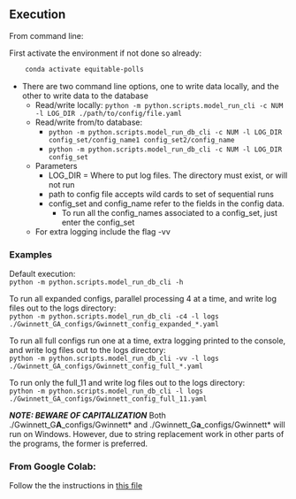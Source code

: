 ## Execution

From command line:

First activate the environment if not done so already:
```bash
    conda activate equitable-polls
```

* There are two command line options, one to write data locally, and the other to write data to the database
    * Read/write locally: `python -m python.scripts.model_run_cli -c NUM -l LOG_DIR ./path/to/config/file.yaml`
    * Read/write from/to database:
        * `python -m python.scripts.model_run_db_cli -c NUM -l LOG_DIR config_set/config_name1 config_set2/config_name`
        * `python -m python.scripts.model_run_db_cli -c NUM -l LOG_DIR config_set`
    * Parameters
        * LOG_DIR = Where to put log files. The directory must exist, or will not run
        * path to config file accepts wild cards to set of sequential runs
        * config_set and config_name refer to the fields in the config data.
            * To run all the config_names associated to a config_set, just enter the config_set
    * For extra logging include the flag -vv



### Examples

Default execution:\
```python -m python.scripts.model_run_db_cli -h```

To run all expanded configs, parallel processing 4 at a time, and write log files out to the logs directory:\
```python -m python.scripts.model_run_db_cli -c4 -l logs ./Gwinnett_GA_configs/Gwinnett_config_expanded_*.yaml```

To run all full configs run one at a time, extra logging printed to the console, and write log files out to the logs directory:\
```python -m python.scripts.model_run_db_cli -vv -l logs ./Gwinnett_GA_configs/Gwinnett_config_full_*.yaml```

To run only the full_11 and write log files out to the logs directory:\
```python -m python.scripts.model_run_db_cli -l logs ./Gwinnett_GA_configs/Gwinnett_config_full_11.yaml```


***NOTE: BEWARE OF CAPITALIZATION***  Both ./Gwinnett_G**A**_configs/Gwinnett* and ./Gwinnett_G**a**_configs/Gwinnett* will run on Windows. However, due to string replacement work in other parts of the programs, the former is preferred.


### From Google Colab:
Follow the the instructions in [this file](/Colab_runs/colab_Gwinnett_expanded_multi_11_12_13_14_15.ipynb)
